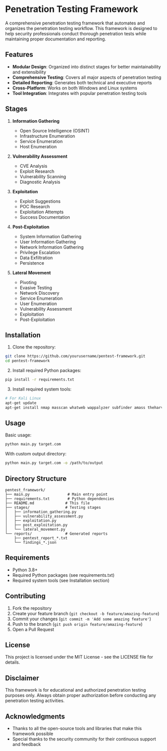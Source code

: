 # Penetration Testing Framework

A comprehensive penetration testing framework that automates and organizes the penetration testing workflow. This framework is designed to help security professionals conduct thorough penetration tests while maintaining proper documentation and reporting.

## Features

- **Modular Design**: Organized into distinct stages for better maintainability and extensibility
- **Comprehensive Testing**: Covers all major aspects of penetration testing
- **Detailed Reporting**: Generates both technical and executive reports
- **Cross-Platform**: Works on both Windows and Linux systems
- **Tool Integration**: Integrates with popular penetration testing tools

## Stages

1. **Information Gathering**
   - Open Source Intelligence (OSINT)
   - Infrastructure Enumeration
   - Service Enumeration
   - Host Enumeration

2. **Vulnerability Assessment**
   - CVE Analysis
   - Exploit Research
   - Vulnerability Scanning
   - Diagnostic Analysis

3. **Exploitation**
   - Exploit Suggestions
   - POC Research
   - Exploitation Attempts
   - Success Documentation

4. **Post-Exploitation**
   - System Information Gathering
   - User Information Gathering
   - Network Information Gathering
   - Privilege Escalation
   - Data Exfiltration
   - Persistence

5. **Lateral Movement**
   - Pivoting
   - Evasive Testing
   - Network Discovery
   - Service Enumeration
   - User Enumeration
   - Vulnerability Assessment
   - Exploitation
   - Post-Exploitation

## Installation

1. Clone the repository:
```bash
git clone https://github.com/yourusername/pentest-framework.git
cd pentest-framework
```

2. Install required Python packages:
```bash
pip install -r requirements.txt
```

3. Install required system tools:
```bash
# For Kali Linux
apt-get update
apt-get install nmap masscan whatweb wappalyzer subfinder amass theharvester
```

## Usage

Basic usage:
```bash
python main.py target.com
```

With custom output directory:
```bash
python main.py target.com -o /path/to/output
```

## Directory Structure

```
pentest_framework/
├── main.py                 # Main entry point
├── requirements.txt        # Python dependencies
├── README.md              # This file
├── stages/                # Testing stages
│   ├── information_gathering.py
│   ├── vulnerability_assessment.py
│   ├── exploitation.py
│   ├── post_exploitation.py
│   └── lateral_movement.py
└── reports/               # Generated reports
    ├── pentest_report_*.txt
    └── findings_*.json
```

## Requirements

- Python 3.8+
- Required Python packages (see requirements.txt)
- Required system tools (see Installation section)

## Contributing

1. Fork the repository
2. Create your feature branch (`git checkout -b feature/amazing-feature`)
3. Commit your changes (`git commit -m 'Add some amazing feature'`)
4. Push to the branch (`git push origin feature/amazing-feature`)
5. Open a Pull Request

## License

This project is licensed under the MIT License - see the LICENSE file for details.

## Disclaimer

This framework is for educational and authorized penetration testing purposes only. Always obtain proper authorization before conducting any penetration testing activities.

## Acknowledgments

- Thanks to all the open-source tools and libraries that make this framework possible
- Special thanks to the security community for their continuous support and feedback 